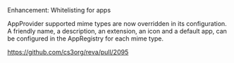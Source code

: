 Enhancement: Whitelisting for apps

AppProvider supported mime types are now overridden in its configuration.
A friendly name, a description, an extension, an icon and a default app,
can be configured in the AppRegistry for each mime type.

https://github.com/cs3org/reva/pull/2095
